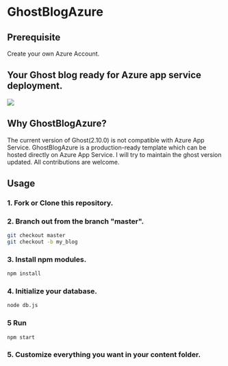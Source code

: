 # GhostBlogAzure
## Prerequisite
Create your own Azure Account.

## Your Ghost blog ready for Azure app service deployment. 
<a href="https://azuredeploy.net/" target="_blank"><img src="http://azuredeploy.net/deploybutton.png"/></a>
<p>
</p>

## Why GhostBlogAzure?
The current version of Ghost(2.10.0) is not compatible with Azure App Service. GhostBlogAzure is a production-ready template which can be hosted directly on Azure App Service. I will try to maintain the ghost version updated. All contributions are welcome.

## Usage
### 1. Fork or Clone this repository.
### 2. Branch out from the branch "master".
```bash
git checkout master
git checkout -b my_blog
```
### 3. Install npm modules.
```bash
npm install
```
### 4. Initialize your database.
```bash
node db.js
```
### 5 Run
```bash
npm start
```
### 5. Customize everything you want in your content folder.


